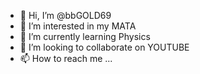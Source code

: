 - 👋 Hi, I’m @bbGOLD69
- 👀 I’m interested in my MATA
- 🌱 I’m currently learning Physics
- 💞️ I’m looking to collaborate on YOUTUBE
- 📫 How to reach me ...

<!---
bbGOLD69/bbGOLD69 is a ✨ special ✨ repository because its `README.md` (this file) appears on your GitHub profile.
You can click the Preview link to take a look at your changes.
--->

